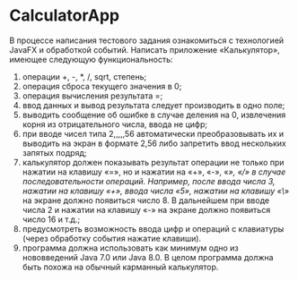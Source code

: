 # CalculatorApp

В процессе написания тестового задания ознакомиться с технологией JavaFX и
обработкой событий.
Написать приложение «Калькулятор», имеющее следующую функциональность:
1. операции +, -, *, /, sqrt, степень;
2. операция сброса текущего значения в 0;
3. операция вычисления результата =;
4. ввод данных и вывод результата следует производить в одно поле;
5. выводить сообщение об ошибке в случае деления на 0, извлечения корня из
отрицательного числа, ввода не цифр;
6. при вводе чисел типа 2,,,,,56 автоматически преобразовывать их и выводить на
экран в формате 2,56 либо запретить ввод нескольких запятых подряд;
7. калькулятор должен показывать результат операции не только при нажатии на
клавишу «=», но и нажатии на «+», «-», «*», «/» в случае последовательности
операций. Например, после ввода числа 3, нажатии на клавишу «+», ввода числа
«5», нажатии на клавишу «\\*» на экране должно появиться число 8. В дальнейшем
при вводе числа 2 и нажатии на клавишу «-» на экране должно появиться число 16
и т.д.;
8. предусмотреть возможность ввода цифр и операций с клавиатуры (через обработку
события нажатие клавиши).
9. программа должна использовать как минимум одно из нововведений Java 7.0 или
Java 8.0.
В целом программа должна быть похожа на обычный карманный калькулятор.
